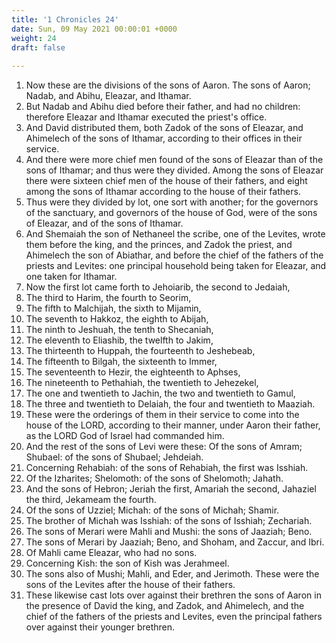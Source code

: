 ```yaml
---
title: '1 Chronicles 24'
date: Sun, 09 May 2021 00:00:01 +0000
weight: 24
draft: false
  
---
```


1. Now these are the divisions of the sons of Aaron. The sons of Aaron; Nadab, and Abihu, Eleazar, and Ithamar.
2. But Nadab and Abihu died before their father, and had no children: therefore Eleazar and Ithamar executed the priest's office.
3. And David distributed them, both Zadok of the sons of Eleazar, and Ahimelech of the sons of Ithamar, according to their offices in their service.
4. And there were more chief men found of the sons of Eleazar than of the sons of Ithamar; and thus were they divided. Among the sons of Eleazar there were sixteen chief men of the house of their fathers, and eight among the sons of Ithamar according to the house of their fathers.
5. Thus were they divided by lot, one sort with another; for the governors of the sanctuary, and governors of the house of God, were of the sons of Eleazar, and of the sons of Ithamar.
6. And Shemaiah the son of Nethaneel the scribe, one of the Levites, wrote them before the king, and the princes, and Zadok the priest, and Ahimelech the son of Abiathar, and before the chief of the fathers of the priests and Levites: one principal household being taken for Eleazar, and one taken for Ithamar.
7. Now the first lot came forth to Jehoiarib, the second to Jedaiah,
8. The third to Harim, the fourth to Seorim,
9. The fifth to Malchijah, the sixth to Mijamin,
10. The seventh to Hakkoz, the eighth to Abijah,
11. The ninth to Jeshuah, the tenth to Shecaniah,
12. The eleventh to Eliashib, the twelfth to Jakim,
13. The thirteenth to Huppah, the fourteenth to Jeshebeab,
14. The fifteenth to Bilgah, the sixteenth to Immer,
15. The seventeenth to Hezir, the eighteenth to Aphses,
16. The nineteenth to Pethahiah, the twentieth to Jehezekel,
17. The one and twentieth to Jachin, the two and twentieth to Gamul,
18. The three and twentieth to Delaiah, the four and twentieth to Maaziah.
19. These were the orderings of them in their service to come into the house of the LORD, according to their manner, under Aaron their father, as the LORD God of Israel had commanded him.
20. And the rest of the sons of Levi were these: Of the sons of Amram; Shubael: of the sons of Shubael; Jehdeiah.
21. Concerning Rehabiah: of the sons of Rehabiah, the first was Isshiah.
22. Of the Izharites; Shelomoth: of the sons of Shelomoth; Jahath.
23. And the sons of Hebron; Jeriah the first, Amariah the second, Jahaziel the third, Jekameam the fourth.
24. Of the sons of Uzziel; Michah: of the sons of Michah; Shamir.
25. The brother of Michah was Isshiah: of the sons of Isshiah; Zechariah.
26. The sons of Merari were Mahli and Mushi: the sons of Jaaziah; Beno.
27. The sons of Merari by Jaaziah; Beno, and Shoham, and Zaccur, and Ibri.
28. Of Mahli came Eleazar, who had no sons.
29. Concerning Kish: the son of Kish was Jerahmeel.
30. The sons also of Mushi; Mahli, and Eder, and Jerimoth. These were the sons of the Levites after the house of their fathers.
31. These likewise cast lots over against their brethren the sons of Aaron in the presence of David the king, and Zadok, and Ahimelech, and the chief of the fathers of the priests and Levites, even the principal fathers over against their younger brethren.

